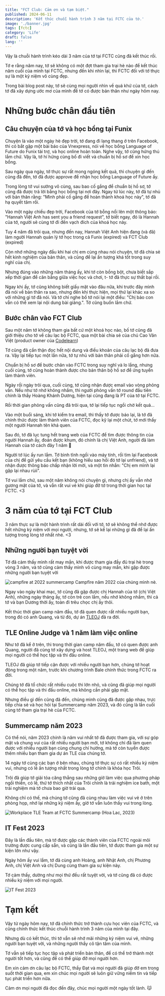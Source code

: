 ```yaml
---
title: "FCT Club: Cảm ơn và tạm biệt."
published: 2024-06-11
description: 'Kết thúc chuỗi hành trình 3 năm tại FCTC của tớ.'
image: './banner.jpg'
tags: [fctc]
category: 'Life'
draft: false 
lang: ''
---
```


Vậy là chuỗi hành trình kéo dài 3 năm của tớ tại FCTC cũng đã kết thúc rồi.

Tớ e rằng năm nay, tớ sẽ không có một đợt tham gia trại hè nào để kết thúc năm cuối của mình tại FCTC, nhưng đến khi nhìn lại, thì FCTC đối với tớ thực sự là một kỷ niệm vô cùng đẹp.

Trong bài blog post này, tớ sẽ cùng mọi người nhìn về quá khứ của tớ, cách tớ đã xây dựng ước mơ của mình để tớ có được bản thân như ngày hôm nay.

# Những bước chân đầu tiên

## Câu chuyện của tớ và học bổng tại Funix

Chuyện là vào một ngày hè đẹp trời, tớ đang đi lang thang ở trên Facebook, thì có bắt gặp một bài báo của Vnexpress, nói về học bổng Language of Future do Funix tài trợ, và học 
online hoàn toàn. Nghe vậy, tớ cũng hứng thú lắm chứ. Vậy là, tớ hí hửng cùng bố đi viết và chuẩn bị hồ sơ để xin học bổng.

Sau ngày qua ngày, tớ thực sự rất mong ngóng kết quả, thì chuyện gì đến cũng đã đến, tớ đã được approve để nhận học bổng Language of Future ấy. 

Trong lòng tớ vui sướng vô cùng, sau bao cố gắng để chuẩn bị hồ sơ, tớ cũng đã được trả lời bằng học bổng tại nơi đây. Ngay từ lúc này, 
tớ đã tự nhủ với bản thân rằng: "Mình phải cố gắng để hoàn thành khoá học này", tớ đã hạ quyết tâm rồi.

Vào một ngày chiều đẹp trời, Facebook của tớ bỗng nổi lên một thông báo: "Hannah Việt Anh has sent you a friend request", tớ biết ngay, đó là Hannah của tớ, người sẽ 
cùng tớ đi đến vạch đích của khoá học này.

Tuy 4 năm đã trôi qua, nhưng đến nay, Hannah Việt Anh hiện đang (và đã) làm người Hannah quản lý tớ học trong cả Funix (expired) và FCT Club (expired)

Còn nhớ những ngày đầu khi hai chị em cùng nhau nói chuyện, tớ đã chia sẻ hết kinh nghiệm của bản thân, và cũng để lại ấn tượng khá tốt trong suy nghĩ của chị.

Nhưng đúng vào những năm tháng ấy, khi tớ còn bồng bột, chưa biết sắp xếp thời gian để cân bằng giữa việc học và chơi, t- tớ đã thực sự thất bại rồi.

Ngay khi ấy, tớ cũng không biết giấu mặt vào đâu nữa, khi trước đây mình đã nói về bản thân ra sao, nhưng đến khi thực hiện, mọi thứ lại khác xa so với những gì tớ đã nói. Và 
tớ chỉ nghe bố tớ nói lại một điều: "Chị bảo con vẫn có thể xem lại nội dung bài giảng.". Tớ cũng buồn lắm chứ.

## Bước chân vào FCT Club

Sau một năm tớ không tham gia bất cứ một khoá học nào, bố tớ cũng đã giới thiệu cho tớ về câu lạc bộ FCTC, qua một bài chia sẻ của chú Cao Văn Việt (product owner của [Codelearn](https://codelearn.io))

Tớ cũng đã cẩn thận đọc hết nội dung và điều khoản của câu lạc bộ đã đưa ra. Vậy lại tiếp tục một lần nữa, tớ tự nhủ với bản thân phải cố gắng hơn nữa.

Chuẩn bị hồ sơ để bước chân vào FCTC trong suy nghĩ và lo lắng, nhưng cuối cùng, tớ cũng hoàn thành được cho bản thân bộ hồ sơ để ứng tuyển làm thành viên.

Ngày rồi ngày trôi qua, cuối cùng, tớ cũng nhận được email vào vòng phỏng vấn. Nếu như tớ nhớ không nhầm, thì người phỏng vấn tớ round đầu tiên chính là thầy Hoàng Khánh Dương, hiện 
tại cũng đang là PT của tớ tại FCTC.

Rồi thời gian phỏng vấn cũng đã trôi qua, tớ lại tiếp tục ngồi chờ kết quả...

Vào một buổi sáng, khi tớ kiểm tra email, thì thấy tớ được báo lại, là tớ đã chính thức được làm thành viên của FCTC, đọc kỹ lại một chút, tớ mới thấy một người Hannah tên khá quen.

Sau đó, tớ đã lục tung hết trang web của FCTC để tìm được thông tin của người Hannah ấy, đoán được khum, đó chính là chị Việt Anh, người đã làm Hannah của tớ cách đây 1 năm 🥹

Người tớ lúc ấy run lắm. Tớ bình tĩnh ngồi vào máy tính, rồi tìm lại Facebook của chị để gửi yêu cầu kết bạn (không hiểu sao hồi đó tớ lại unfriend), và tớ nhận được thông báo chấp nhận lời mời, và một 
tìn nhắn: "Chị em mình lại gặp lại nhau rùii".

Tớ vui lắm chứ, sau một năm không nói chuyện gì, nhưng chị ấy vẫn nhớ gương mặt của tớ, và vẫn rất vui vẻ khi giúp đỡ tớ trong thời gian học tại FCTC. \<3

# 3 năm của tớ tại FCT Club

3 năm thực sự là một hành trình rất dài đối với tớ, tớ sẽ không thể nhớ được hết những kỷ niệm với mọi người, nhưng, tớ sẽ kể lại những gì đã để lại ấn tượng trong lòng tớ nhất nhé. \<3

## Những người bạn tuyệt vời

Tớ đã cảm thấy mình rất may mắn, khi được tham gia đầy đủ trại hè trong vòng 3 năm, và tớ cũng cảm thấy mình vô cùng may mắn, khi gặp được những người bạn tuyệt vời

![campfire at 2022 summercamp](./396454994_819962523468912_7331267041679912811_n.jpg)
Campfire năm 2022 của chúng mình nè.

Ngay vào ngày khai mạc, tớ cũng đã gặp được chị Hannah của tớ (chị Việt Anh), những ngày tháng ấy, tớ còn trẻ con lắm, nếu nhớ không nhầm, thì cả tớ và bạn Dương thời ấy, toàn đi trêu chọc chị ấy thôi.

Kết thúc thời gian camp năm đầu, tớ đã quen được rất nhiều người bạn, trong đó có anh Quang, và từ đó, dự án [TLEOJ](https://tleoj.edu.vn) đã ra đời.

## TLE Online Judge và 1 năm làm việc online

Như tớ đã kể ở trên, thì trong thời gian camp năm đầu, tớ có quen được anh Quang, người đã cùng tớ xây dựng và host TLEOJ, một trang web để giúp mọi người có thể học tập và thi đấu online.

TLEOJ đã giúp tớ tiếp cận được với nhiều người bạn hơn, chúng tớ hoạt động trong một năm, trước khi chương trình Bale chính thức trong FCTC ra đời. 

Chúng tớ đã tổ chức rất nhiều cuộc thi lớn nhỏ, và cũng đã giúp mọi người có thể học tập và thi đấu online, mà không cần phải gặp mặt.

Nhưng điều gì đến cũng đã đến, chúng mình cũng đã được gặp nhau, trực tiếp chia sẻ và học hỏi tại Summercamp năm 2023, và đó cũng là lần cuối cùng tớ tham gia trại hè của FCTC.

## Summercamp năm 2023

Có thể nói, năm 2023 chính là năm vui nhất tớ đã được tham gia, với sự góp mặt và chung vui của rất nhiều người bạn mới, tớ không chỉ đã làm quen được với nhiều người bạn cùng chung chí hướng, mà tớ còn tuyển 
được thêm nhiều bạn tham gia dự án TLE của chúng tớ.

14 ngày tớ cùng các bạn ở bên nhau, chúng tớ thực sự có rất nhiều kỷ niệm vui, nhưng có lẽ ấn tượng nhất trong lòng tớ chính là khóa học Trôi.

Trôi đã giúp tớ giải tỏa căng thẳng sau những giờ làm việc qua phương pháp ngồi thiền, có lẽ, thứ tớ thích nhất của Trôi chính là trải nghiệm ice bath, một trải nghiệm mà tớ chưa bao giờ trải qua.

Không chỉ có thế, mà chúng tớ cũng đã cùng nhau làm việc vui vẻ ở trên phòng họp, nhớ lại những kỷ niệm ấy, giờ tớ vẫn luôn thấy vui trong lòng.

![Workplace](./359833238_235501082739855_762975965810936434_n.jpg)
TLE Team at FCTC Summercamp (Hoa Lac, 2023)

## IT Fest 2023

Đây là lần đầu tiên, mà tớ được gặp các thành viên của FCTC ngoài môi trường được cung cấp sẵn, và cũng là lần đầu tiên, tớ được tham gia một sự kiện lớn như vậy.

Ngày hôm ấy vui lắm, tớ đã cùng anh Hoàng, anh Nhật Anh, chị Phương Anh, chị Việt Anh và chị Dung cùng tham gia sự kiện này. 

Tớ cảm thấy, dường như mọi thứ đều rất tuyệt vời, và tớ cũng đã có được nhiều kỷ niệm với mọi người.

![IT Fest 2023](./414208903_1420133032260282_2054262771460884543_n.jpg)

# Tạm kết
Vậy từ ngày hôm nay, tớ đã chính thức trở thành cựu học viên của FCTC, và cũng chính thức kết thúc chuỗi hành trình 3 năm của mình tại đây.

Nhưng dù có kết thúc, thì tớ vẫn sẽ nhớ mãi những kỷ niệm vui vẻ, những người bạn tuyệt vời, và những người thầy cô tận tâm của mình.

Tớ vẫn sẽ tiếp tục học tập và phát triển bản thân, để có thể trở thành một người tốt hơn, và cũng để có thể giúp đỡ mọi người hơn. 

Em xin cảm ơn câu lạc bộ FCTC, thầy Đạt và mọi người đã giúp đỡ em trong suốt thời gian qua, em xin chúc mọi người sẽ luôn giữ vững niềm tin và tiếp tục phát triển hơn nữa.

Cảm ơn mọi người đã đọc đến đây, chúc mọi người một ngày tốt lành. 😽
